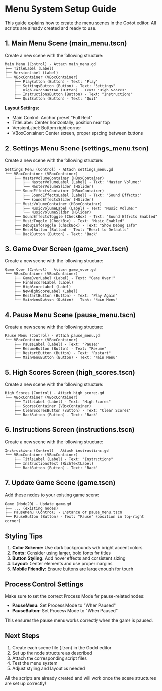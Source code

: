 # Menu System Setup Guide

This guide explains how to create the menu scenes in the Godot editor. All scripts are already created and ready to use.

## 1. Main Menu Scene (main_menu.tscn)

Create a new scene with the following structure:

```
Main Menu (Control) - Attach main_menu.gd
├── TitleLabel (Label)
├── VersionLabel (Label)
└── VBoxContainer (VBoxContainer)
    ├── PlayButton (Button) - Text: "Play"
    ├── SettingsButton (Button) - Text: "Settings"
    ├── HighScoresButton (Button) - Text: "High Scores"
    ├── InstructionsButton (Button) - Text: "Instructions"
    └── QuitButton (Button) - Text: "Quit"
```

**Layout Settings:**
- Main Control: Anchor preset "Full Rect"
- TitleLabel: Center horizontally, position near top
- VersionLabel: Bottom right corner
- VBoxContainer: Center screen, proper spacing between buttons

## 2. Settings Menu Scene (settings_menu.tscn)

Create a new scene with the following structure:

```
Settings Menu (Control) - Attach settings_menu.gd
└── VBoxContainer (VBoxContainer)
    ├── MasterVolumeContainer (HBoxContainer)
    │   ├── MasterVolumeLabel (Label) - Text: "Master Volume:"
    │   └── MasterVolumeSlider (HSlider)
    ├── SoundEffectsContainer (HBoxContainer)
    │   ├── SoundEffectsLabel (Label) - Text: "Sound Effects:"
    │   └── SoundEffectsSlider (HSlider)
    ├── MusicVolumeContainer (HBoxContainer)
    │   ├── MusicVolumeLabel (Label) - Text: "Music Volume:"
    │   └── MusicVolumeSlider (HSlider)
    ├── SoundEffectsToggle (CheckBox) - Text: "Sound Effects Enabled"
    ├── MusicToggle (CheckBox) - Text: "Music Enabled"
    ├── DebugInfoToggle (CheckBox) - Text: "Show Debug Info"
    ├── ResetButton (Button) - Text: "Reset to Defaults"
    └── BackButton (Button) - Text: "Back"
```

## 3. Game Over Screen (game_over.tscn)

Create a new scene with the following structure:

```
Game Over (Control) - Attach game_over.gd
└── VBoxContainer (VBoxContainer)
    ├── GameOverLabel (Label) - Text: "Game Over!"
    ├── FinalScoreLabel (Label)
    ├── HighScoreLabel (Label)
    ├── NewHighScoreLabel (Label)
    ├── RestartButton (Button) - Text: "Play Again"
    └── MainMenuButton (Button) - Text: "Main Menu"
```

## 4. Pause Menu Scene (pause_menu.tscn)

Create a new scene with the following structure:

```
Pause Menu (Control) - Attach pause_menu.gd
└── VBoxContainer (VBoxContainer)
    ├── PauseLabel (Label) - Text: "Paused"
    ├── ResumeButton (Button) - Text: "Resume"
    ├── RestartButton (Button) - Text: "Restart"
    └── MainMenuButton (Button) - Text: "Main Menu"
```

## 5. High Scores Screen (high_scores.tscn)

Create a new scene with the following structure:

```
High Scores (Control) - Attach high_scores.gd
└── VBoxContainer (VBoxContainer)
    ├── TitleLabel (Label) - Text: "High Scores"
    ├── ScoresContainer (VBoxContainer)
    ├── ClearScoresButton (Button) - Text: "Clear Scores"
    └── BackButton (Button) - Text: "Back"
```

## 6. Instructions Screen (instructions.tscn)

Create a new scene with the following structure:

```
Instructions (Control) - Attach instructions.gd
└── VBoxContainer (VBoxContainer)
    ├── TitleLabel (Label) - Text: "Instructions"
    ├── InstructionsText (RichTextLabel)
    └── BackButton (Button) - Text: "Back"
```

## 7. Update Game Scene (game.tscn)

Add these nodes to your existing game scene:

```
Game (Node2D) - Update game.gd
├── ... (existing nodes)
├── PauseMenu (Control) - Instance of pause_menu.tscn
└── PauseButton (Button) - Text: "Pause" (position in top-right corner)
```

## Styling Tips

1. **Color Scheme:** Use dark backgrounds with bright accent colors
2. **Fonts:** Consider using larger, bold fonts for titles
3. **Button Styling:** Add hover effects and consistent sizing
4. **Layout:** Center elements and use proper margins
5. **Mobile Friendly:** Ensure buttons are large enough for touch

## Process Control Settings

Make sure to set the correct Process Mode for pause-related nodes:

- **PauseMenu:** Set Process Mode to "When Paused"
- **PauseButton:** Set Process Mode to "When Paused"

This ensures the pause menu works correctly when the game is paused.

## Next Steps

1. Create each scene file (.tscn) in the Godot editor
2. Set up the node structure as described
3. Attach the corresponding script files
4. Test the menu system
5. Adjust styling and layout as needed

All the scripts are already created and will work once the scene structures are set up correctly! 

